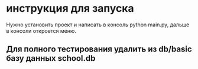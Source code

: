 #  инструкция для запуска

Нужно установить проект и написать в консоль python main.py, дальше в консоли откроется меню.

## Для полного тестирования удалить из db/basic базу данных school.db 
